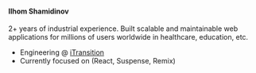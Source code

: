 #### Ilhom Shamidinov 
2+ years of industrial experience. Built scalable and maintainable web applications for millions of users worldwide in healthcare, education, etc.

- Engineering @ [iTransition](https://www.itransition.com/)
- Currently focused on (React, Suspense, Remix)
